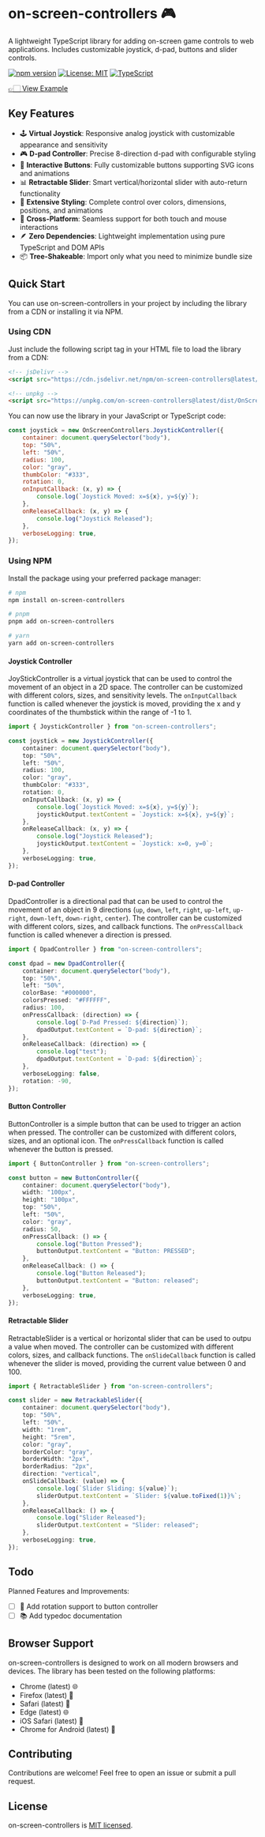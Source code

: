 # on-screen-controllers 🎮

A lightweight TypeScript library for adding on-screen game controls to web applications. Includes customizable joystick, d-pad, buttons and slider controls.

[![npm version](https://badge.fury.io/js/on-screen-controllers.svg)](https://www.npmjs.com/package/on-screen-controllers)
[![License: MIT](https://img.shields.io/badge/License-MIT-yellow.svg)](https://opensource.org/licenses/MIT)
[![TypeScript](https://img.shields.io/badge/TypeScript-5.0+-blue.svg)](https://www.typescriptlang.org/)

[👉🏻 View Example](https://cypherpunksamurai.github.io/on-screen-controllers/)

## Key Features

- 🕹️ **Virtual Joystick**: Responsive analog joystick with customizable appearance and sensitivity
- 🎮 **D-pad Controller**: Precise 8-direction d-pad with configurable styling
- 🔘 **Interactive Buttons**: Fully customizable buttons supporting SVG icons and animations
- 📊 **Retractable Slider**: Smart vertical/horizontal slider with auto-return functionality
- 🎨 **Extensive Styling**: Complete control over colors, dimensions, positions, and animations
- 📱 **Cross-Platform**: Seamless support for both touch and mouse interactions
- 🪶 **Zero Dependencies**: Lightweight implementation using pure TypeScript and DOM APIs
- 📦 **Tree-Shakeable**: Import only what you need to minimize bundle size

## Quick Start

You can use on-screen-controllers in your project by including the library from a CDN or installing it via NPM.

### Using CDN

Just include the following script tag in your HTML file to load the library from a CDN:

```html
<!-- jsDelivr -->
<script src="https://cdn.jsdelivr.net/npm/on-screen-controllers@latest/dist/OnScreenControllers.min.js"></script>

<!-- unpkg -->
<script src="https://unpkg.com/on-screen-controllers@latest/dist/OnScreenControllers.min.js"></script>
```

You can now use the library in your JavaScript or TypeScript code:

```javascript
const joystick = new OnScreenControllers.JoystickController({
	container: document.querySelector("body"),
	top: "50%",
	left: "50%",
	radius: 100,
	color: "gray",
	thumbColor: "#333",
	rotation: 0,
	onInputCallback: (x, y) => {
		console.log(`Joystick Moved: x=${x}, y=${y}`);
	},
	onReleaseCallback: (x, y) => {
		console.log("Joystick Released");
	},
	verboseLogging: true,
});
```

### Using NPM

Install the package using your preferred package manager:

```bash
# npm
npm install on-screen-controllers

# pnpm
pnpm add on-screen-controllers

# yarn
yarn add on-screen-controllers
```

#### Joystick Controller

JoyStickController is a virtual joystick that can be used to control the movement of an object in a 2D space. The controller can be customized with different colors, sizes, and sensitivity levels. The `onInputCallback` function is called whenever the joystick is moved, providing the x and y coordinates of the thumbstick within the range of -1 to 1.

```typescript
import { JoystickController } from "on-screen-controllers";

const joystick = new JoystickController({
	container: document.querySelector("body"),
	top: "50%",
	left: "50%",
	radius: 100,
	color: "gray",
	thumbColor: "#333",
	rotation: 0,
	onInputCallback: (x, y) => {
		console.log(`Joystick Moved: x=${x}, y=${y}`);
		joystickOutput.textContent = `Joystick: x=${x}, y=${y}`;
	},
	onReleaseCallback: (x, y) => {
		console.log("Joystick Released");
		joystickOutput.textContent = `Joystick: x=0, y=0`;
	},
	verboseLogging: true,
});
```

#### D-pad Controller

DpadController is a directional pad that can be used to control the movement of an object in 9 directions (`up`, `down`, `left`, `right`, `up-left`, `up-right`, `down-left`, `down-right`, `center`). The controller can be customized with different colors, sizes, and callback functions. The `onPressCallback` function is called whenever a direction is pressed.

```typescript
import { DpadController } from "on-screen-controllers";

const dpad = new DpadController({
	container: document.querySelector("body"),
	top: "50%",
	left: "50%",
	colorBase: "#000000",
	colorsPressed: "#FFFFFF",
	radius: 100,
	onPressCallback: (direction) => {
		console.log(`D-Pad Pressed: ${direction}`);
		dpadOutput.textContent = `D-pad: ${direction}`;
	},
	onReleaseCallback: (direction) => {
		console.log("test");
		dpadOutput.textContent = `D-pad: ${direction}`;
	},
	verboseLogging: false,
	rotation: -90,
});
```

#### Button Controller

ButtonController is a simple button that can be used to trigger an action when pressed. The controller can be customized with different colors, sizes, and an optional icon. The `onPressCallback` function is called whenever the button is pressed.

```typescript
import { ButtonController } from "on-screen-controllers";

const button = new ButtonController({
	container: document.querySelector("body"),
	width: "100px",
	height: "100px",
	top: "50%",
	left: "50%",
	color: "gray",
	radius: 50,
	onPressCallback: () => {
		console.log("Button Pressed");
		buttonOutput.textContent = "Button: PRESSED";
	},
	onReleaseCallback: () => {
		console.log("Button Released");
		buttonOutput.textContent = "Button: released";
	},
	verboseLogging: true,
});
```

#### Retractable Slider

RetractableSlider is a vertical or horizontal slider that can be used to outpu a value when moved. The controller can be customized with different colors, sizes, and callback functions. The `onSlideCallback` function is called whenever the slider is moved, providing the current value between 0 and 100.

```typescript
import { RetractableSlider } from "on-screen-controllers";

const slider = new RetrackableSlider({
	container: document.querySelector("body"),
	top: "50%",
	left: "50%",
	width: "1rem",
	height: "5rem",
	color: "gray",
	borderColor: "gray",
	borderWidth: "2px",
	borderRadius: "2px",
	direction: "vertical",
	onSlideCallback: (value) => {
		console.log(`Slider Sliding: ${value}`);
		sliderOutput.textContent = `Slider: ${value.toFixed(1)}%`;
	},
	onReleaseCallback: () => {
		console.log("Slider Released");
		sliderOutput.textContent = "Slider: released";
	},
	verboseLogging: true,
});
```

## Todo

Planned Features and Improvements:

- [ ] 🔄 Add rotation support to button controller
- [ ] 📚 Add typedoc documentation

## Browser Support

on-screen-controllers is designed to work on all modern browsers and devices. The library has been tested on the following platforms:

- Chrome (latest) 🌐
- Firefox (latest) 🦊
- Safari (latest) 🧭
- Edge (latest) 🌐
- iOS Safari (latest) 📱
- Chrome for Android (latest) 📱

## Contributing

Contributions are welcome! Feel free to open an issue or submit a pull request.

## License

on-screen-controllers is [MIT licensed](LICENSE).
